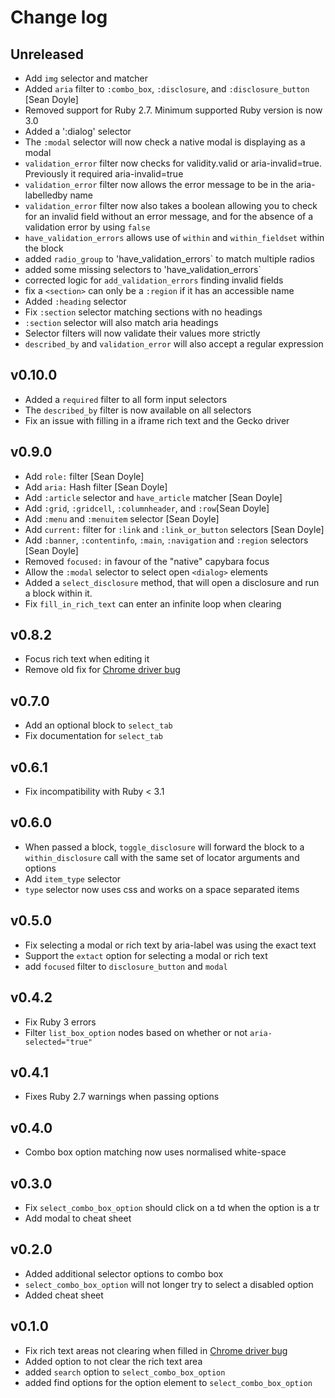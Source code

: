 # Change log

## Unreleased

- Add `img` selector and matcher
- Added `aria` filter to `:combo_box`, `:disclosure`, and `:disclosure_button` [Sean Doyle]
- Removed support for Ruby 2.7. Minimum supported Ruby version is now 3.0
- Added a ':dialog' selector
- The `:modal` selector will now check a native modal is displaying as a modal
- `validation_error` filter now checks for validity.valid or aria-invalid=true. Previously it required aria-invalid=true
- `validation_error` filter now allows the error message to be in the aria-labelledby name
- `validation_error` filter now also takes a boolean allowing you to check for an invalid field without an error message, and for the absence of a validation error by using `false`
- `have_validation_errors` allows use of `within` and `within_fieldset` within the block
- added `radio_group` to 'have_validation_errors` to match multiple radios
- added some missing selectors to 'have_validation_errors`
- corrected logic for `add_validation_errors` finding invalid fields
- fix a `<section>` can only be a `:region` if it has an accessible name
- Added `:heading` selector
- Fix `:section` selector matching sections with no headings
- `:section` selector will also match aria headings
- Selector filters will now validate their values more strictly
- `described_by` and `validation_error` will also accept a regular expression

## v0.10.0

- Added a `required` filter to all form input selectors
- The `described_by` filter is now available on all selectors
- Fix an issue with filling in a iframe rich text and the Gecko driver

## v0.9.0

- Add `role:` filter [Sean Doyle]
- Add `aria:` Hash filter [Sean Doyle]
- Add `:article` selector and `have_article` matcher [Sean Doyle]
- Add `:grid`, `:gridcell`, `:columnheader`, and `:row`[Sean Doyle]
- Add `:menu` and `:menuitem` selector [Sean Doyle]
- Add `current:` filter for `:link` and `:link_or_button` selectors [Sean Doyle]
- Add `:banner`, `:contentinfo`, `:main`, `:navigation` and `:region` selectors [Sean Doyle]
- Removed `focused:` in favour of the "native" capybara focus
- Allow the `:modal` selector to select open `<dialog>` elements
- Added a `select_disclosure` method, that will open a disclosure and run a block within it.
- Fix `fill_in_rich_text` can enter an infinite loop when clearing

## v0.8.2

- Focus rich text when editing it
- Remove old fix for [Chrome driver bug](https://bugs.chromium.org/p/chromedriver/issues/detail?id=3214&q=sendKeys&can=2)

## v0.7.0

- Add an optional block to `select_tab`
- Fix documentation for `select_tab`

## v0.6.1

- Fix incompatibility with Ruby < 3.1

## v0.6.0

- When passed a block, `toggle_disclosure` will forward the block to a
  `within_disclosure` call with the same set of locator arguments and options
- Add `item_type` selector
- `type` selector now uses css and works on a space separated items

## v0.5.0

- Fix selecting a modal or rich text by aria-label was using the exact text
- Support the `extact` option for selecting a modal or rich text
- add `focused` filter to `disclosure_button` and `modal`

## v0.4.2

- Fix Ruby 3 errors
- Filter `list_box_option` nodes based on whether or not `aria-selected="true"`

## v0.4.1

- Fixes Ruby 2.7 warnings when passing options

## v0.4.0

- Combo box option matching now uses normalised white-space

## v0.3.0

- Fix `select_combo_box_option` should click on a td when the option is a tr
- Add modal to cheat sheet

## v0.2.0

- Added additional selector options to combo box
- `select_combo_box_option` will not longer try to select a disabled option
- Added cheat sheet

## v0.1.0

- Fix rich text areas not clearing when filled in [Chrome driver bug](https://bugs.chromium.org/p/chromedriver/issues/detail?id=3214&q=sendKeys&can=2)
- Added option to not clear the rich text area
- added `search` option to `select_combo_box_option`
- added find options for the option element to `select_combo_box_option`
